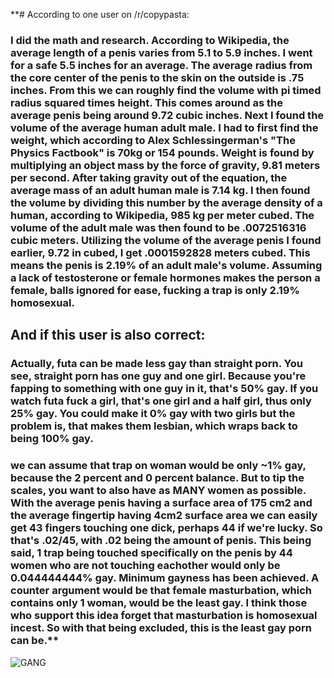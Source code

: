 **# According to one user on /r/copypasta:  
### I did the math and research. According to Wikipedia, the average length of a penis varies from 5.1 to 5.9 inches. I went for a safe 5.5 inches for an average. The average radius from the core center of the penis to the skin on the outside is .75 inches. From this we can roughly find the volume with pi timed radius squared times height. This comes around as the average penis being around 9.72 cubic inches. Next I found the volume of the average human adult male. I had to first find the weight, which according to Alex Schlessingerman's "The Physics Factbook" is 70kg or 154 pounds. Weight is found by multiplying an object mass by the force of gravity, 9.81 meters per second. After taking gravity out of the equation, the average mass of an adult human male is 7.14 kg. I then found the volume by dividing this number by the average density of a human, according to Wikipedia, 985 kg per meter cubed. The volume of the adult male was then found to be .0072516316 cubic meters. Utilizing the volume of the average penis I found earlier, 9.72 in cubed, I get .0001592828 meters cubed. This means the penis is 2.19% of an adult male's volume. Assuming a lack of testosterone or female hormones makes the person a female, balls ignored for ease, fucking a trap is only 2.19% homosexual.  
  
## And if this user is also correct:  
  
### Actually, futa can be made less gay than straight porn. You see, straight porn has one guy and one girl. Because you're fapping to something with one guy in it, that's 50% gay. If you watch futa fuck a girl, that's one girl and a half girl, thus only 25% gay. You could make it 0% gay with two girls but the problem is, that makes them lesbian, which wraps back to being 100% gay.  
  
### we can assume that trap on woman would be only ~1% gay, because the 2 percent and 0 percent balance. But to tip the scales, you want to also have as MANY women as possible. With the average penis having a surface area of 175 cm2 and the average fingertip having 4cm2 surface area we can easily get 43 fingers touching one dick, perhaps 44 if we're lucky. So that's .02/45, with .02 being the amount of penis. This being said, 1 trap being touched specifically on the penis by 44 women who are not touching eachother would only be 0.044444444% gay. Minimum gayness has been achieved. A counter argument would be that female masturbation, which contains only 1 woman, would be the least gay. I think those who support this idea forget that masturbation is homosexual incest. So with that being excluded, this is the least gay porn can be.**
  
![GANG](https://i.kym-cdn.com/entries/icons/original/000/017/280/e29.jpg "ignorant shit tho")
